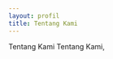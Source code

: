 ```yaml
---
layout: profil
title: Tentang Kami
---
```

<h1 class="title" style="display: none;">Tentang Kami</h1>
<p>Tentang Kami <span class="droid_italic">Tentang Kami</span>,<!--  AFTER GRADUATED FROM PETRA CHRISTIAN UNIVERSITY FOR BACHELOR OF AECHITECTURE, I STARTED OUT AS AN EXPORT MARKETING &amp; PROJECT FOR A FURNITURE MANUFACTURE COMPANY IN SURABAYA, INVOLVE IN SOME RETAILS, RESIDENTIAL, &amp; HOTEL PROJECTS.</p>
<p>ONCE, WE HAVE CHANCE TO DESIGN FOR “AMERICAN HERITAGE FURNITURE”. OCCATIONAL TABLES FOR LAS VEGAS FURNITURE FAIR.</p>
<p>IN 2001, I STARTED INTERIORS CONTRACTOR &amp; CUSTOM FURNITURE FIRM FOR 5 YEARS, UNTIL I MET MY TRUE CALLING AS A DESIGNER IN 2006.</p>
<p>IN 2006, I STARTED MY FIRST RESIDENTIAL PROJECT AS AN INTERIOR DESIGNER &amp; I BELIEVE THAT A GOOD DESIGN COMES THROUGH A DEEP CONTEMPLATION &amp; LONG PROCESS OF EXPLORATIONS.</p>
<p>In 2008, WE ESTABLISHED BK INTERIOR DESIGN &amp; ARCHITECTURAL PLANNING A STUDIO DESIGN FIRM.</p>
<p>WE RESPONSIBLE TO CREATE <strong class="droid_italic">VARIOUS, CALMING, EXCITING DESIGNS</strong> TO MEET FUNCTION &amp; REQUIREMENT.</p>
<p>OUR APPROACH IS COMING FROM MULTIPLE PERSPECTIVES FROM CLIENT.</p>
<p>WE HAVE BEEN INVOLVED FOR VARIOUS PROJECT FROM PRIVATE RESIDENTIAL, HOSPITALITY, RETAILS, COMMERCIALS AND RELIGIOUS.</p>
<p><strong class="droid_italic">PROPER BALANCE</strong> AMONG THE CLASSIC ORIENTAL ELEMENT, MODERN ARTWORK &amp; TECHNOLOGY TO ACHIEVE MAXIMUM POTENTIAL OF EACH PROJECT. ARE CAREFULLY COMBINE TO ACHIEVE <strong class="droid_italic">A UNIQUE</strong>, ALL ELEMENTS</p>
<p>FINALLY, WE ONLY NOW APPRECIATE OUR OWN CULTURE. IT IS AN HONOUR &amp; PRIVILEGE TO BE ABLE TO DELIVER SOMETHING BACK TO MAKE A BETTER WORLD IN HUMBLE WAY.</p> -->